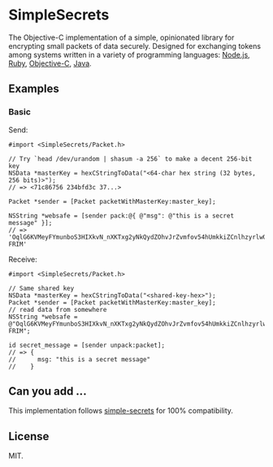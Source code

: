
# SimpleSecrets

The Objective-C implementation of a simple, opinionated library for encrypting small packets of data securely. Designed for exchanging tokens among systems written in a variety of programming languages: [Node.js][simple-secrets], [Ruby][simple-secrets.rb], [Objective-C][SimpleSecrets], [Java][simple-secrets.java].

[simple-secrets]: https://github.com/timshadel/simple-secrets
[simple-secrets.rb]: https://github.com/timshadel/simple-secrets.rb
[SimpleSecrets]: https://github.com/timshadel/SimpleSecrets
[simple-secrets.java]: https://github.com/timshadel/simple-secrets.java

## Examples

### Basic

Send:

```objc
#import <SimpleSecrets/Packet.h>

// Try `head /dev/urandom | shasum -a 256` to make a decent 256-bit key
NSData *masterKey = hexCStringToData("<64-char hex string (32 bytes, 256 bits)>");
// => <71c86756 234bfd3c 37...>

Packet *sender = [Packet packetWithMasterKey:master_key];

NSString *websafe = [sender pack:@{ @"msg": @"this is a secret message" }];
// => 'OqlG6KVMeyFYmunboS3HIXkvN_nXKTxg2yNkQydZOhvJrZvmfov54hUmkkiZCnlhzyrlwOJkbV7XnPPbqvdzZ6TsFOO5YdmxjxRksZmeIhbhLaMiDbfsOuSY1dBn_ZgtYCw-FRIM'
```

Receive:

```objc
#import <SimpleSecrets/Packet.h>

// Same shared key
NSData *masterKey = hexCStringToData("<shared-key-hex>");
Packet *sender = [Packet packetWithMasterKey:master_key];
// read data from somewhere
NSString *websafe = @"OqlG6KVMeyFYmunboS3HIXkvN_nXKTxg2yNkQydZOhvJrZvmfov54hUmkkiZCnlhzyrlwOJkbV7XnPPbqvdzZ6TsFOO5YdmxjxRksZmeIhbhLaMiDbfsOuSY1dBn_ZgtYCw-FRIM";

id secret_message = [sender unpack:packet];
// => {
//      msg: "this is a secret message"
//    }
```


## Can you add ...

This implementation follows [simple-secrets] for 100% compatibility.

## License 

MIT.
